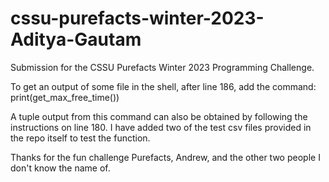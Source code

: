 # cssu-purefacts-winter-2023-Aditya-Gautam
Submission for the CSSU Purefacts Winter 2023 Programming Challenge.


  To get an output of some file in the shell, after line 186, add the command:
  print(get_max_free_time(<filename>))

  A tuple output from this command can also be obtained by following the instructions on line 180.
  I have added two of the test csv files provided in the repo itself to test the function.

  Thanks for the fun challenge Purefacts, Andrew, and the other two people I don't know the name of.
